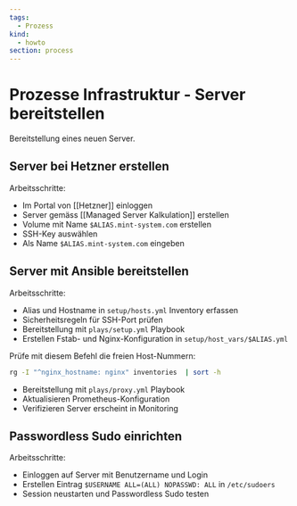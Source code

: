 ```yaml
---
tags:
  - Prozess
kind:
  - howto
section: process
---
```


# Prozesse Infrastruktur - Server bereitstellen

Bereitstellung eines neuen Server.

## Server bei Hetzner erstellen

Arbeitsschritte:

- Im Portal von [[Hetzner]] einloggen
- Server gemäss [[Managed Server Kalkulation]] erstellen
- Volume mit Name `$ALIAS.mint-system.com` erstellen
- SSH-Key auswählen
- Als Name `$ALIAS.mint-system.com` eingeben

## Server mit Ansible bereitstellen

Arbeitsschritte:

- Alias und Hostname in `setup/hosts.yml` Inventory erfassen
- Sicherheitsregeln für SSH-Port prüfen
- Bereitstellung mit `plays/setup.yml` Playbook
- Erstellen Fstab- und Nginx-Konfiguration in `setup/host_vars/$ALIAS.yml`

Prüfe mit diesem Befehl die freien Host-Nummern:

```bash
rg -I "^nginx_hostname: nginx" inventories  | sort -h
```

- Bereitstellung mit `plays/proxy.yml` Playbook
- Aktualisieren Prometheus-Konfiguration
- Verifizieren Server erscheint in Monitoring

## Passwordless Sudo einrichten

Arbeitsschritte:

- Einloggen auf Server mit Benutzername und Login
- Erstellen Eintrag `$USERNAME ALL=(ALL) NOPASSWD: ALL` in `/etc/sudoers`
- Session neustarten und Passwordless Sudo testen
